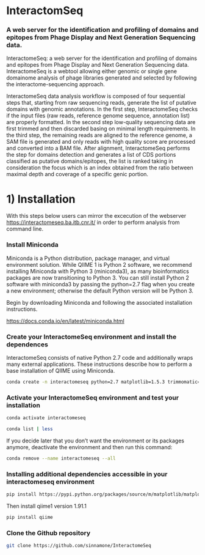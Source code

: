 # InteractomSeq

### A web server for the identification and profiling of domains and epitopes from Phage Display and Next Generation Sequencing data.

InteractomeSeq: a web server for the identification and profiling of domains and epitopes from Phage Display and Next Generation Sequencing data. InteractomeSeq is a webtool allowing either genomic or single gene domainome analysis of phage libraries generated and selected by following the interactome-sequencing approach.

InteractomeSeq data analysis workflow is composed of four sequential steps that, starting from raw sequencing reads, generate the list of putative domains with genomic annotations. In the first step, InteractomeSeq checks if the input files (raw reads, reference genome sequence, annotation list) are properly formatted. In the second step low-quality sequencing data are first trimmed and then discarded basing on minimal length requirements. In the third step, the remaining reads are aligned to the reference genome, a SAM file is generated and only reads with high quality score are processed and converted into a BAM file. After alignment, InteractomeSeq performs the step for domains detection and generates a list of CDS portions classified as putative domains/epitopes, the list is ranked taking in consideration the focus which is an index obtained from the ratio between maximal depth and coverage of a specific genic portion.

# 1)  Installation 

With this steps below users can mirror the excecution of the webserver https://interactomeseq.ba.itb.cnr.it/ in order to perform analysis from command line. 

### Install Miniconda

Miniconda is a Python distribution, package manager, and virtual environment solution. While QIIME 1 is Python 2 software, we recommend installing Miniconda with Python 3 (miniconda3), as many bioinformatics packages are now transitioning to Python 3. You can still install Python 2 software with miniconda3 by passing the python=2.7 flag when you create a new environment; otherwise the default Python version will be Python 3.

Begin by downloading Miniconda and following the associated installation instructions.

https://docs.conda.io/en/latest/miniconda.html

### Create your InteractomeSeq environment and install the dependences

InteractomeSeq consists of native Python 2.7 code and additionally wraps many external applications. These instructions describe how to perform a base installation of QIIME using Miniconda.


```bash
conda create -n interactomeseq python=2.7 matplotlib=1.5.3 trimmomatic=0.36 kallisto=0.46.0 cutadapt=1.12 blast r-base=3.4.1  cython biom-format biopython pysam pybedtools bioconductor-edger -c conda-forge -c bioconda -c r -c anaconda
```

### Activate your InteractomeSeq environment and test your installation


```bash
conda activate interactomeseq
```


```bash
conda list | less 
```

If you decide later that you don’t want the environment or its packages anymore, deactivate the environment and then run this command:


```bash
conda remove --name interactomeseq --all
```

### Installing additional dependencies accessible in your interactomeseq environment


```bash
pip install https://pypi.python.org/packages/source/m/matplotlib/matplotlib-1.4.3.tar.gz
```

Then install qiime1 version 1.91.1


```bash
pip install qiime
```

### Clone the Github repository


```bash
git clone https://github.com/sinnamone/InteractomeSeq
```
